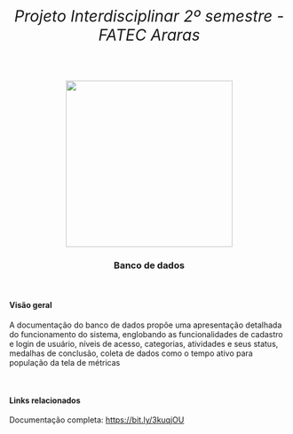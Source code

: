 # <div align="center"><h6 style='text-align: center;'> Projeto Interdisciplinar 2º semestre - FATEC Araras</h6></div>

<div align="center">


<div align="center">
<img src="https://user-images.githubusercontent.com/71787801/141644909-a55e42a6-b5e8-489f-a821-1ad59ef8a833.png" with="300" height="300">
</div>

<div align="center">
<h3 style='text-align: center;'>Banco de dados </h3>





<div align="left">
<br>

<h4>Visão geral</h4>

A documentação do banco de dados propõe uma apresentação detalhada do funcionamento do sistema, englobando as funcionalidades de cadastro e login de usuário, níveis de acesso, categorias, atividades e seus status, medalhas de conclusão, coleta de dados como o tempo ativo para população da tela de métricas 

<br>

<h4>Links relacionados</h4>

Documentação completa: https://bit.ly/3kuqjOU



</div>